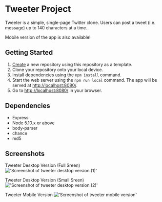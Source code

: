 # Tweeter Project

Tweeter is a simple, single-page Twitter clone. Users can post a tweet (i.e. message) up to 140 characters at a time.

Mobile version of the app is also available!

## Getting Started

1. [Create](https://docs.github.com/en/repositories/creating-and-managing-repositories/creating-a-repository-from-a-template) a new repository using this repository as a template.
2. Clone your repository onto your local device.
3. Install dependencies using the `npm install` command.
3. Start the web server using the `npm run local` command. The app will be served at <http://localhost:8080/>.
4. Go to <http://localhost:8080/> in your browser.

## Dependencies

- Express
- Node 5.10.x or above
- body-parser
- chance
- md5

## Screenshots

Tweeter Desktop Version (Full Sreen)
!['Screenshot of tweeter desktop version (1)']()

Tweeter Desktop Version (Small Sreen)
!['Screenshot of tweeter desktop version (2)']()

Tweeter Mobile Version
!['Screenshot of tweeter mobile version']()